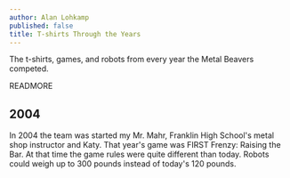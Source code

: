 ```yaml
---
author: Alan Lohkamp
published: false
title: T-shirts Through the Years
---
```

The t-shirts, games, and robots from every year the Metal Beavers competed.

READMORE

## 2004
In 2004 the team was started my Mr. Mahr, Franklin High School's metal shop instructor and Katy. That year's game was FIRST Frenzy: Raising the Bar. At that time the game rules were quite different than today. Robots could weigh up to 300 pounds instead of today's 120 pounds.
